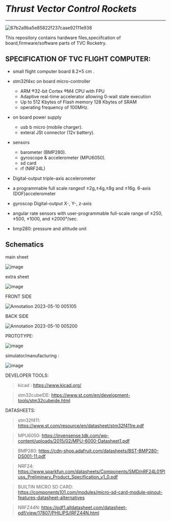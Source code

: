 # *Thrust Vector Control Rockets* 
---

![67b2a9ba5e85822f237caae92111e938](https://github.com/Himanshukohale22/CYRUS/assets/114358863/dfa94541-3bb5-4649-9c6f-fd42d23f7af1)

This repository contains hardware files,speciifcation of board,firmware/software parts of TVC Rocketry.



SPECIFICATION OF TVC FLIGHT COMPUTER:
--
* small flight computer board 8.2*5 cm .
* stm32f4xc on board micro-controller 
  *   ARM ®32-bit Cortex ®M4 CPU with FPU
  *   Adaptive real-time accelerator allowing 0-wait state execution
  *   Up to 512 Kbytes of Flash memory 128 Kbytes of SRAM
  *   operating frequency of 100MHz.

* on board power supply 
  * usb b micro (mobile charger).
  *  exteral JSt connector (12v battery).
* sensors 
  * barometer (BMP280).
  * gyroscope & accelerometer (MPU6050). 
  * sd card 
  * rf (NRF24L)

* Digital-output triple-axis accelerometer  
* a programmable full scale rangeof ±2g,±4g,±8g and ±16g. 6-axis (DOF)accelerometer 
* gyroscop Digital-output  X-,  Y-, z-axis
* angular rate sensors with user-programmable full-scale range of ±250, ±500, ±1000, and ±2000°/sec.
* bmp280: pressure and altitude unit

Schematics 
--

main sheet

![image](https://user-images.githubusercontent.com/114358863/235372734-b6e45243-743a-45ab-8b5c-507768e8c4f7.png)

extra sheet

![image](https://user-images.githubusercontent.com/114358863/235372747-855d1a0d-e5c7-4e42-acaa-9c87ecd98d7d.png)


FRONT SIDE 

![Annotation 2023-05-10 005105](https://github.com/Himanshukohale22/CYRUS/assets/114358863/7027e85a-7e39-4c4d-8662-5243c76c4fda)

BACK SIDE

![Annotation 2023-05-10 005200](https://github.com/Himanshukohale22/CYRUS/assets/114358863/19e55434-8de7-4ab1-9373-bb3291f6b322)


PROTOTYPE:

![image](https://user-images.githubusercontent.com/114358863/235375112-aaeffe35-05db-4942-b74b-6dc5b5e7b0a1.png)



simulator/manufacturing :

![image](https://user-images.githubusercontent.com/114358863/235372801-556c1896-745d-46e7-9928-b742bed9c596.png)


DEVELOPER TOOLS:

>kicad :
https://www.kicad.org/

>stm32cubeIDE:
https://www.st.com/en/development-tools/stm32cubeide.html

DATASHEETS:

>stm32f411:
https://www.st.com/resource/en/datasheet/stm32f411re.pdf

>MPU6050:
https://invensense.tdk.com/wp-content/uploads/2015/02/MPU-6000-Datasheet1.pdf

>BMP280:
https://cdn-shop.adafruit.com/datasheets/BST-BMP280-DS001-11.pdf

>NRF24:
https://www.sparkfun.com/datasheets/Components/SMD/nRF24L01Pluss_Preliminary_Product_Specification_v1_0.pdf

>BUILTIN MICRO SD CARD:
https://components101.com/modules/micro-sd-card-module-pinout-features-datasheet-alternatives

>NRFZ44N:
https://pdf1.alldatasheet.com/datasheet-pdf/view/17807/PHILIPS/IRFZ44N.html





